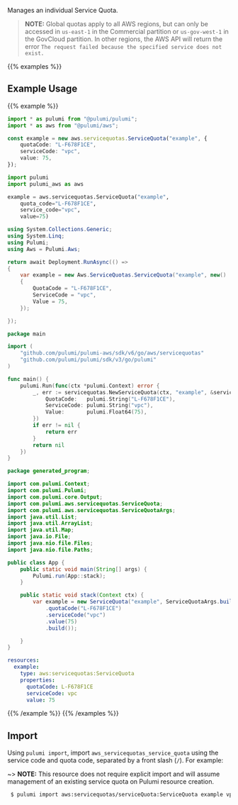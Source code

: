 Manages an individual Service Quota.

> **NOTE:** Global quotas apply to all AWS regions, but can only be accessed in `us-east-1` in the Commercial partition or `us-gov-west-1` in the GovCloud partition. In other regions, the AWS API will return the error `The request failed because the specified service does not exist.`

{{% examples %}}
## Example Usage
{{% example %}}

```typescript
import * as pulumi from "@pulumi/pulumi";
import * as aws from "@pulumi/aws";

const example = new aws.servicequotas.ServiceQuota("example", {
    quotaCode: "L-F678F1CE",
    serviceCode: "vpc",
    value: 75,
});
```
```python
import pulumi
import pulumi_aws as aws

example = aws.servicequotas.ServiceQuota("example",
    quota_code="L-F678F1CE",
    service_code="vpc",
    value=75)
```
```csharp
using System.Collections.Generic;
using System.Linq;
using Pulumi;
using Aws = Pulumi.Aws;

return await Deployment.RunAsync(() => 
{
    var example = new Aws.ServiceQuotas.ServiceQuota("example", new()
    {
        QuotaCode = "L-F678F1CE",
        ServiceCode = "vpc",
        Value = 75,
    });

});
```
```go
package main

import (
	"github.com/pulumi/pulumi-aws/sdk/v6/go/aws/servicequotas"
	"github.com/pulumi/pulumi/sdk/v3/go/pulumi"
)

func main() {
	pulumi.Run(func(ctx *pulumi.Context) error {
		_, err := servicequotas.NewServiceQuota(ctx, "example", &servicequotas.ServiceQuotaArgs{
			QuotaCode:   pulumi.String("L-F678F1CE"),
			ServiceCode: pulumi.String("vpc"),
			Value:       pulumi.Float64(75),
		})
		if err != nil {
			return err
		}
		return nil
	})
}
```
```java
package generated_program;

import com.pulumi.Context;
import com.pulumi.Pulumi;
import com.pulumi.core.Output;
import com.pulumi.aws.servicequotas.ServiceQuota;
import com.pulumi.aws.servicequotas.ServiceQuotaArgs;
import java.util.List;
import java.util.ArrayList;
import java.util.Map;
import java.io.File;
import java.nio.file.Files;
import java.nio.file.Paths;

public class App {
    public static void main(String[] args) {
        Pulumi.run(App::stack);
    }

    public static void stack(Context ctx) {
        var example = new ServiceQuota("example", ServiceQuotaArgs.builder()        
            .quotaCode("L-F678F1CE")
            .serviceCode("vpc")
            .value(75)
            .build());

    }
}
```
```yaml
resources:
  example:
    type: aws:servicequotas:ServiceQuota
    properties:
      quotaCode: L-F678F1CE
      serviceCode: vpc
      value: 75
```
{{% /example %}}
{{% /examples %}}

## Import

Using `pulumi import`, import `aws_servicequotas_service_quota` using the service code and quota code, separated by a front slash (`/`). For example:

~> __NOTE:__ This resource does not require explicit import and will assume management of an existing service quota on Pulumi resource creation.

```sh
 $ pulumi import aws:servicequotas/serviceQuota:ServiceQuota example vpc/L-F678F1CE
```
 